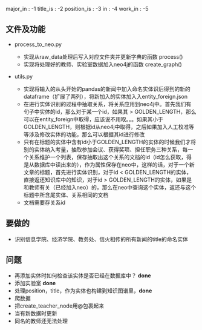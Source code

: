 
major_in : -1
title_is : -2
position_is : -3
in : -4
work_in : -5

## 文件及功能
- process_to_neo.py 
  - 实现从raw_data处理后写入对应文件夹并更新字典的函数 process()
  - 实现将处理好的教师、实验室数据加入neo4j的函数 create_graph()

- utils.py
  - 实现将输入的从头开始的pandas的新闻中加入命名实体识后得到的新的dataframe（扩展了两列），将新加入的实体加入入entity_foreign.json
  - 在进行实体识别的过程中抽取关系，将关系应用到neo4j中。首先我们有句子中实体的id，那么对于某一个id，如果其 > GOLDEN_LENGTH，那么可以在entity_foreign中取得，应该说不用取。。。如果其小于GOLDEN_LENGTH，则根据id从neo4j中取得，之后如果加入人工校准等等涉及修改实体的功能，那么可以根据其id进行修改
  - 只有在标题的实体中含有id小于GOLDEN_LENGTH的实体的时候我们才将别的实体纳入考量，抽取参加会议、获得奖项、担任职务三种关系，每一个关系维护一个列表，保存抽取出这个关系的文档的id（id怎么获取，得是从数据库中读出来的），作为属性保存在neo中，这样的话，对于一个新文章的标题，首先进行实体识别，对于id < GOLDEN_LENGTH的实体，直接返还知识库中的知识，对于id > GOLDEN_LENGTH的实体，如果是和教师有关（已经加入neo）的，那么在neo中查询这个实体，返还与这个标题中所含尾实体、关系相同的文档
  - 文档需要存关系id

## 要做的
- 识别信息学院、经济学院、教务处、信火相传的所有新闻的title的命名实体

## 问题
- 再添加实体时如何检查该实体是否已经在数据库中？ **done**
- 添加实验室 **done**
- 处理position，title，作为实体也构建到知识图谱里，**done**
- 爬数据
- 把create_teacher_node用@包裹起来
- 当有新数据时更新
- 同名的教师还无法处理